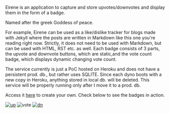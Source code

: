 Eirene is an application to capture and store upvotes/downvotes and display them in the form of a badge.

Named after the greek Goddess of peace.

For example, Eirene can be used as a like/dislike tracker for blogs made with Jekyll where the posts are written in Markdown like this one you're reading right now. Strictly, it does not need to be used with Markdown, but can be used with HTML, RST etc. as well. Each badge consists of 3 parts, the upvote and downvote buttons, which are static,and the vote count badge, which displays dynamic changing vote count.

The service currently is just a PoC hosted on Heroku and does not have a persistent prod. db., but rather uses SQLITE. Since each dyno boots with a new copy in Heroku, anything stored in local db. will be deleted. This service will be properly running only after I move it to a prod. db.

Access it [here](https://eirene-vs.herokuapp.com/) to create your own. Check below to see the badges in action.

[![up](https://eirene-vs.herokuapp.com/u)](https://eirene-vs.herokuapp.com/q/add?item=beans)
![vote](https://eirene-vs.herokuapp.com/q/see?item=beans)
[![dn](https://eirene-vs.herokuapp.com/d)](https://eirene-vs.herokuapp.com/q/del?item=beans)

